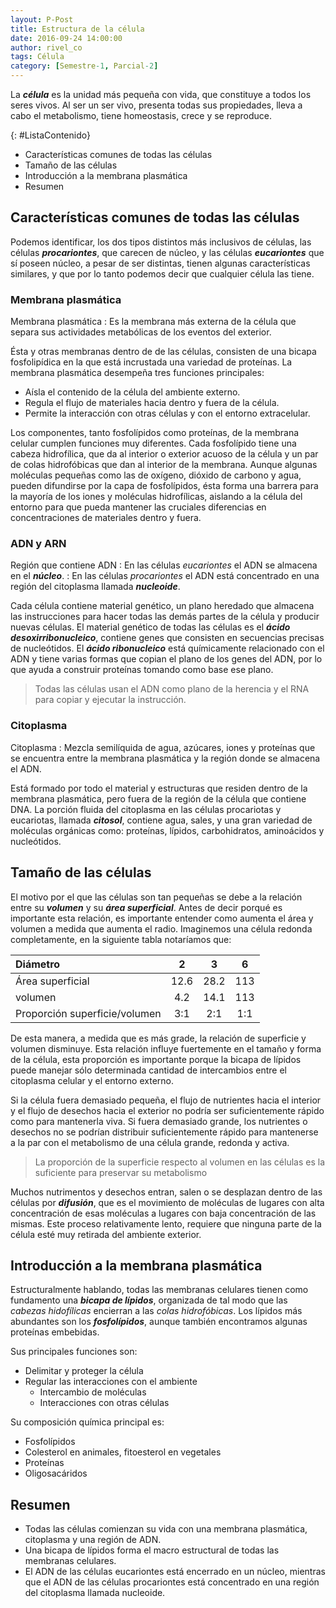 ```yaml
---
layout: P-Post
title: Estructura de la célula
date: 2016-09-24 14:00:00
author: rivel_co
tags: Célula
category: [Semestre-1, Parcial-2]
---
```


La ***célula*** es la unidad más pequeña con vida, que constituye a todos los seres vivos. Al ser un ser vivo, presenta todas sus propiedades, lleva a cabo el metabolismo, tiene homeostasis, crece y se reproduce.

{: #ListaContenido}
- Características comunes de todas las células
- Tamaño de las células
- Introducción a la membrana plasmática
- Resumen

## Características comunes de todas las células

Podemos identificar, los dos tipos distintos más inclusivos de células, las células ***procariontes***, que carecen de núcleo, y las células ***eucariontes*** que sí poseen núcleo, a pesar de ser distintas, tienen algunas características similares, y que por lo tanto podemos decir que cualquier célula las tiene.

### Membrana plasmática

Membrana plasmática
 : Es la membrana más externa de la célula que separa sus actividades metabólicas de los eventos del exterior.

Ésta y otras membranas dentro de de las células, consisten de una bicapa fosfolipídica en la que está incrustada una variedad de proteínas. La membrana plasmática desempeña tres funciones principales:

- Aísla el contenido de la célula del ambiente externo.
- Regula el flujo de materiales hacia dentro y fuera de la célula.
- Permite la interacción con otras células y con el entorno extracelular.

Los componentes, tanto fosfolípidos como proteínas, de la membrana celular cumplen funciones muy diferentes. Cada fosfolípido tiene una cabeza hidrofílica, que da al interior o exterior acuoso de la célula y un par de colas hidrofóbicas que dan al interior de la membrana. Aunque algunas moléculas pequeñas como las de oxígeno, dióxido de carbono y agua, pueden difundirse por la capa de fosfolípidos, ésta forma una barrera para la mayoría de los iones y moléculas hidrofílicas, aislando a la célula del entorno para que pueda mantener las cruciales diferencias en concentraciones de materiales dentro y fuera.

### ADN y ARN

Región que contiene ADN
 : En las células *eucariontes* el ADN se almacena en el ***núcleo***.
 : En las células *procariontes* el ADN está concentrado en una región del citoplasma llamada ***nucleoide***.

Cada célula contiene material genético, un plano heredado que almacena las instrucciones para hacer todas las demás partes de la célula y producir nuevas células. El material genético de todas las células es el ***ácido desoxirribonucleico***, contiene genes que consisten en secuencias precisas de nucleótidos. El ***ácido ribonucleico*** está químicamente relacionado con el ADN y tiene varias formas que copian el plano de los genes del ADN, por lo que ayuda a construir proteínas tomando como base ese plano.

> Todas las células usan el ADN como plano de la herencia y el RNA para copiar y ejecutar la instrucción.

### Citoplasma

Citoplasma
 : Mezcla semilíquida de agua, azúcares, iones y proteínas que se encuentra entre la membrana plasmática y la región donde se almacena el ADN.

Está formado por todo el material y estructuras que residen dentro de la membrana plasmática, pero fuera de la región de la célula que contiene DNA. La porción fluida del citoplasma en las células procariotas y eucariotas, llamada ***citosol***, contiene agua, sales, y una gran variedad de moléculas orgánicas como: proteínas, lípidos, carbohidratos, aminoácidos y nucleótidos.

## Tamaño de las células

El motivo por el que las células son tan pequeñas se debe a la relación entre su ***volumen*** y su ***área superficial***. Antes de decir porqué es importante esta relación, es importante entender como aumenta el área y volumen a medida que aumenta el radio. Imaginemos una célula redonda completamente, en la siguiente tabla notaríamos que:

| Diámetro              |   2   |   3   |   6   |
|:----------------------|:-----:|:-----:|:-----:|
| Área superficial      | 12.6  | 28.2  | 113   |
| volumen               | 4.2   | 14.1  | 113   |
| Proporción superficie/volumen | 3:1 | 2:1 | 1:1 |

De esta manera, a medida que es más grade, la relación de superficie y volumen disminuye. Esta relación influye fuertemente en el tamaño y forma de la célula, esta proporción es importante porque la bicapa de lípidos puede manejar sólo determinada cantidad de intercambios entre el citoplasma celular y el entorno externo.

Si la célula fuera demasiado pequeña, el flujo de nutrientes hacia el interior y el flujo de desechos hacia el exterior no podría ser suficientemente rápido como para mantenerla viva. Si fuera demasiado grande, los nutrientes o desechos no se podrían distribuir suficientemente rápido para mantenerse a la par con el metabolismo de una célula grande, redonda y activa.

> La proporción de la superficie respecto al volumen en las células es la suficiente para preservar su metabolismo

Muchos nutrimentos y desechos entran, salen o se desplazan dentro de las células por ***difusión***, que es el movimiento de moléculas de lugares con alta concentración de esas moléculas a lugares con baja concentración de las mismas. Este proceso relativamente lento, requiere que ninguna parte de la célula esté muy retirada del ambiente exterior.

## Introducción a la membrana plasmática

Estructuralmente hablando, todas las membranas celulares tienen como fundamento una ***bicapa de lípidos***, organizada de tal modo que las *cabezas hidofílicas* encierran a las *colas hidrofóbicas*. Los lípidos más abundantes son los ***fosfolípidos***, aunque también encontramos algunas proteínas embebidas.

Sus principales funciones son:

- Delimitar y proteger la célula
- Regular las interacciones con el ambiente
    + Intercambio de moléculas
    + Interacciones con otras células

Su composición química principal es:

- Fosfolípidos
- Colesterol en animales, fitoesterol en vegetales
- Proteínas
- Oligosacáridos

## Resumen

- Todas las células comienzan su vida con una membrana plasmática, citoplasma y una región de ADN.
- Una bicapa de lípidos forma el macro estructural de todas las membranas celulares.
- El ADN de las células eucariontes está encerrado en un núcleo, mientras que el ADN de las células procariontes está concentrado en una región del citoplasma llamada nucleoide.
